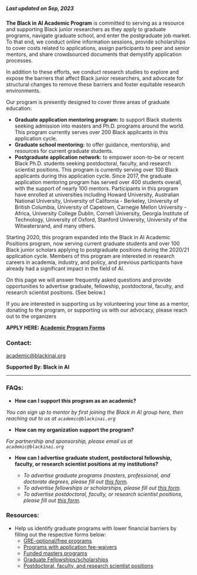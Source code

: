 ##### Last updated on Sep, 2023


**The Black in AI Academic Program** is committed to serving as a resource and supporting Black junior researchers as they apply to graduate programs, navigate graduate school, and enter the postgraduate job market. To that end, we conduct online information sessions, provide scholarships to cover costs related to applications, assign participants to peer and senior mentors, and share crowdsourced documents that demystify application processes.

In addition to these efforts, we conduct research studies to explore and expose the barriers that affect Black junior researchers, and advocate for structural changes to remove these barriers and foster equitable research environments.

Our program is presently designed to cover three areas of graduate education:

- **Graduate application mentoring program:** to support Black students seeking admission into masters and Ph.D. programs around the world. This program currently serves over 200 Black applicants in this application cycle.
- **Graduate school mentoring:** to offer guidance, mentorship, and resources for current graduate students.
- **Postgraduate application network:** to empower soon-to-be or recent Black Ph.D. students seeking postdoctoral, faculty, and research scientist positions. This program is currently serving over 100 Black applicants during this application cycle.
Since 2017, the graduate application mentoring program has served over 400 students overall, with the support of nearly 100 mentors. Participants in this program have enrolled at universities including Howard University, Australian National University, University of California - Berkeley, University of British Columbia, University of Capetown, Carnegie Mellon University - Africa, University College Dublin, Cornell University, Georgia Institute of Technology, University of Oxford, Stanford University, University of the Witwatersrand, and many others.

Starting 2020, this program expanded into the Black in AI Academic Positions program, now serving current graduate students and over 100 Black junior scholars applying to postgraduate positions during the 2020/21 application cycle. Members of this program are interested in research careers in academia, industry, and policy, and previous participants have already had a significant impact in the field of AI.

On this page we will answer frequently asked questions and provide opportunities to advertise graduate, fellowship, postdoctoral, faculty, and research scientist positions. (See below.)

If you are interested in supporting us by volunteering your time as a mentor, donating to the program, or supporting us with our advocacy, please reach out to the organizers

**APPLY HERE: [Academic Program Forms](https://forms.gle/TcnntQBihMivhajr7)**

### Contact:
[academic@blackinai.org](malito:academic@blackinai.org)

**Supported By: Black in AI**

-----

### FAQs:

- **How can I support this program as an academic?**

*You can sign up to mentor by first joining the Black in AI group here, then reaching out to us at `academic@blackinai.org`*

- **How can my organization support the program?**

*For partnership and sponsorship, please email us at `academic@blackinai.org`*

- **How can I advertise graduate student, postdoctoral fellowship, faculty, or research scientist positions at my institutions?**

    - *To advertise graduate programs (masters, professional, and doctorate degrees, please fill out [this form](https://docs.google.com/forms/d/e/1FAIpQLScujfBJHwgzG69hO66GPDUQtezszjNlttA3Z1n638n7Gdghsw/viewform).*
    - *To advertise fellowships or scholarships, please fill out [this form](https://docs.google.com/forms/d/e/1FAIpQLSfx-u2XWl74G40tweim3q0Xrdh7iCxQSzTYE1ukS-A9DWEykg/viewform).*
    - *To advertise postdoctoral, faculty, or research scientist positions, please fill out [this form](https://docs.google.com/forms/d/e/1FAIpQLScEmNezD5GM6Ay91bT3YE81vgraB5ST7jSzHkQuAIZw3hIo8Q/viewform).*

### Resources:
- Help us identify graduate programs with lower financial barriers by filling out the respective forms below:
    - [GRE-optional/free programs](https://docs.google.com/forms/d/e/1FAIpQLSdyrhg_dR5RC_R5fr5P0Pq-0C6ozYuDDBplI7SN_ODVZdIdig/viewform)
    - [Programs with application fee-waivers](https://docs.google.com/forms/d/e/1FAIpQLSdyrhg_dR5RC_R5fr5P0Pq-0C6ozYuDDBplI7SN_ODVZdIdig/viewform)
    - [Funded masters programs](https://docs.google.com/forms/d/e/1FAIpQLScujfBJHwgzG69hO66GPDUQtezszjNlttA3Z1n638n7Gdghsw/viewform)
    - [Graduate Fellowships/scholarships](https://docs.google.com/forms/d/e/1FAIpQLSfx-u2XWl74G40tweim3q0Xrdh7iCxQSzTYE1ukS-A9DWEykg/viewform)
    - [Postdoctoral, faculty, and research scientist positions](https://docs.google.com/forms/d/e/1FAIpQLScEmNezD5GM6Ay91bT3YE81vgraB5ST7jSzHkQuAIZw3hIo8Q/viewform)